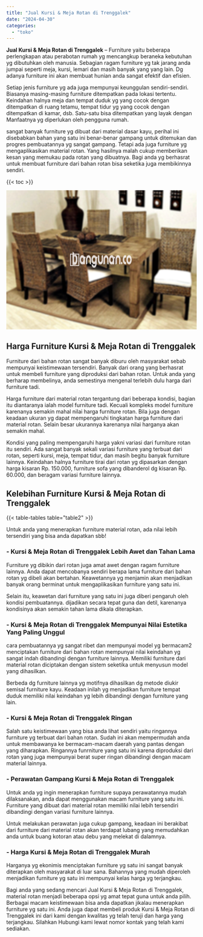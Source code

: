 ```yaml
---
title: "Jual Kursi & Meja Rotan di Trenggalek"
date: "2024-04-30"
categories: 
  - "toko"
---
```


**Jual Kursi & Meja Rotan di Trenggalek** – Furniture yaitu beberapa perlengkapan atau perabotan rumah yg mencangkup beraneka kebutuhan yg dibutuhkan oleh manusia. Sebagian ragam furniture yg tak jarang anda jumpai seperti meja, kursi, lemari dan masih banyak yang yang lain. Dg adanya furniture ini akan membuat hunian anda sangat efektif dan efisien.

Setiap jenis furniture yg ada juga mempunyai keunggulan sendiri-sendiri. Biasanya masing-masing furniture ditempatkan pada lokasi tertentu. Keindahan halnya meja dan tempat duduk yg yang cocok dengan ditempatkan di ruang tetamu, tempat tidur yg yang cocok dengan ditempatkan di kamar, dsb. Satu-satu bisa ditempatkan yang layak dengan Manfaatnya yg diperlukan oleh pengguna rumah.

sangat banyak furniture yg dibuat dari material dasar kayu, perihal ini disebabkan bahan yang satu ini benar-benar gampang untuk ditemukan dan progres pembuatannya yg sangat gampang. Tetapi ada juga furniture yg mengaplikasikan material rotan. Yang hasilnya malah cukup memberikan kesan yang memukau pada rotan yang dibuatnya. Bagi anda yg berhasrat untuk membuat furniture dari bahan rotan bisa seketika juga membikinnya sendiri.

{{< toc >}}

![Jual Kursi & Meja Rotan di Trenggalek](/images/kursi-meja-rotan-murah16.png)

## Harga Furniture Kursi & Meja Rotan di Trenggalek

Furniture dari bahan rotan sangat banyak diburu oleh masyarakat sebab mempunyai keistimewaan tersendiri. Banyak dari orang yang berhasrat untuk membeli furniture yang diproduksi dari bahan rotan. Untuk anda yang berharap membelinya, anda semestinya mengenal terlebih dulu harga dari furniture tadi.

Harga furniture dari material rotan tergantung dari beberapa kondisi, bagian itu diantaranya ialah model furniture tadi. Kecuali kompleks model furniture karenanya semakin mahal nilai harga furniture rotan. Bila juga dengan keadaan ukuran yg dapat mempengaruhi tingkatan harga furniture dari material rotan. Selain besar ukurannya karenanya nilai harganya akan semakin mahal.

Kondisi yang paling mempengaruhi harga yakni variasi dari furniture rotan itu sendiri. Ada sangat banyak sekali variasi furniture yang terbuat dari rotan, seperti kursi, meja, tempat tidur, dan masih begitu banyak furniture lainnya. Keindahan halnya furniture tirai dari rotan yg dipasarkan dengan harga kisaran Rp. 150.000, furniture sofa yang dibanderol dg kisaran Rp. 60.000, dan beragam variasi furniture lainnya.

## Kelebihan Furniture Kursi & Meja Rotan di Trenggalek

{{< table-tables table="table2" >}}

Untuk anda yang menerapkan furniture material rotan, ada nilai lebih tersendiri yang bisa anda dapatkan sbb!

### \- Kursi & Meja Rotan di Trenggalek Lebih Awet dan Tahan Lama

Furniture yg dibikin dari rotan juga amat awet dengan ragam furniture lainnya. Anda dapat mencobanya sendiri berapa lama furniture dari bahan rotan yg dibeli akan bertahan. Keawetannya yg menjamin akan menjadikan banyak orang berminat untuk mengaplikasikan furniture yang satu ini.

Selain itu, keawetan dari furniture yang satu ini juga diberi pengaruh oleh kondisi pembuatannya. dijadikan secara tepat guna dan detil, karenanya kondisinya akan semakin tahan lama dikala diterapkan.

### \- Kursi & Meja Rotan di Trenggalek Mempunyai Nilai Estetika Yang Paling Unggul

cara pembuatannya yg sangat ribet dan mempunyai model yg bermacam2 menciptakan furniture dari bahan rotan mempunyai nilai keindahan yg sangat indah dibandingi dengan furniture lainnya. Memiliki furniture dari material rotan diciptakan dengan sistem seketika untuk menyusun model yang dihasilkan.

Berbeda dg furniture lainnya yg motifnya dihasilkan dg metode diukir semisal furniture kayu. Keadaan inilah yg menjadikan furniture tempat duduk memiliki nilai keindahan yg lebih dibandingi dengan furniture yang lain.

### \- Kursi & Meja Rotan di Trenggalek Ringan

Salah satu keistimewaan yang bisa anda lihat sendiri yaitu ringannya furniture yg terbuat dari bahan rotan. Sudah ini akan mempermudah anda untuk membawanya ke bermacam-macam daerah yang pantas dengan yang diharapkan. Ringannya funrniture yang satu ini karena diproduksi dari rotan yang juga mempunyai berat super ringan dibandingi dengan macam material lainnya.

### \- Perawatan Gampang Kursi & Meja Rotan di Trenggalek

Untuk anda yg ingin menerapkan furniture supaya perawatannya mudah dilaksanakan, anda dapat menggunakan macam furniture yang satu ini. Furniture yang dibuat dari material rotan memiliki nilai lebih tersendiri dibandingi dengan variasi furniture lainnya.

Untuk melakukan perawatan juga cukup gampang, keadaan ini berakibat dari furniture dari material rotan akan terdapat lubang yang memudahkan anda untuk buang kotoran atau debu yang melekat di dalamnya.

### \- Harga Kursi & Meja Rotan di Trenggalek Murah

Harganya yg ekonimis menciptakan furniture yg satu ini sangat banyak diterapkan oleh masyarakat di luar sana. Bahannya yang mudah diperoleh menjadikan furniture yg satu ini mempunyai kelas harga yg terjangkau.

Bagi anda yang sedang mencari Jual Kursi & Meja Rotan di Trenggalek, material rotan menjadi beberapa opsi yg amat tepat guna untuk anda pilih. Berbagai macam keistimewaan bisa anda dapatkan jikalau menerapkan furniture yg satu ini. Anda juga dapat membeli produk Kursi & Meja Rotan di Trenggalek ini dari kami dengan kwalitas yg telah teruji dan harga yang terjangkau. Silahkan Hubungi kami lewat nomor kontak yang telah kami sediakan.
